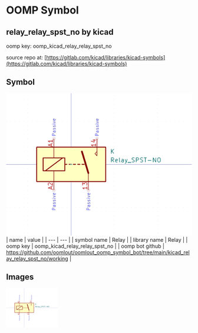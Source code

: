 # OOMP Symbol  
## relay_relay_spst_no  by kicad  
  
oomp key: oomp_kicad_relay_relay_spst_no  
  
source repo at: [https://gitlab.com/kicad/libraries/kicad-symbols](https://gitlab.com/kicad/libraries/kicad-symbols)  
## Symbol  
  
[![working.png](working_600.png)](working.png)  
| name | value | 
| --- | --- | 
| symbol name | Relay | 
| library name | Relay | 
| oomp key | oomp_kicad_relay_relay_spst_no | 
| oomp bot github | https://github.com/oomlout/oomlout_oomp_symbol_bot/tree/main/kicad_relay_relay_spst_no/working | 
## Images  
  
[![working.png](working_140.png)](working.png)  
